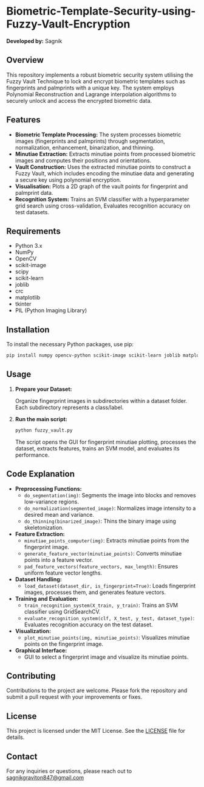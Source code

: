 # Biometric-Template-Security-using-Fuzzy-Vault-Encryption

**Developed by:** Sagnik

## Overview

This repository implements a robust biometric security system utilising the Fuzzy Vault Technique to lock and encrypt biometric templates such as fingerprints and palmprints with a unique key. The system employs Polynomial Reconstruction and Lagrange interpolation algorithms to securely unlock and access the encrypted biometric data.

## Features

- **Biometric Template Processing:** The system processes biometric images (fingerprints and palmprints) through segmentation, normalization, enhancement, binarization, and thinning.
- **Minutiae Extraction:** Extracts minutiae points from processed biometric images and computes their positions and orientations.
- **Vault Construction:** Uses the extracted minutiae points to construct a Fuzzy Vault, which includes encoding the minutiae data and generating a secure key using polynomial encryption.
- **Visualisation:** Plots a 2D graph of the vault points for fingerprint and palmprint data.
- **Recognition System:** Trains an SVM classifier with a hyperparameter grid search using cross-validation, Evaluates recognition accuracy on test datasets.


## Requirements

- Python 3.x
- NumPy
- OpenCV
- scikit-image
- scipy
- scikit-learn
- joblib
- crc
- matplotlib
- tkinter
- PIL (Python Imaging Library)

## Installation

To install the necessary Python packages, use pip:

```bash
pip install numpy opencv-python scikit-image scikit-learn joblib matplotlib pillow
```

## Usage

1. **Prepare your Dataset:**

   Organize fingerprint images in subdirectories within a dataset folder.
   Each subdirectory represents a class/label.

2. **Run the main script:**

   ```bash
   python fuzzy_vault.py
   ```

   The script opens the GUI for fingerprint minutiae plotting, processes the dataset, extracts features, trains an SVM model, and evaluates its performance.

## Code Explanation

- **Preprocessing Functions:**
  - `do_segmentation(img)`: Segments the image into blocks and removes low-variance regions.
  - `do_normalization(segmented_image)`: Normalizes image intensity to a desired mean and variance.
  - `do_thinning(binarized_image)`: Thins the binary image using skeletonization.
- **Feature Extraction:**
  - `minutiae_points_computer(img)`: Extracts minutiae points from the fingerprint image.
  - `generate_feature_vector(minutiae_points)`: Converts minutiae points into a feature vector.
  - `pad_feature_vectors(feature_vectors, max_length)`: Ensures uniform feature vector lengths.
- **Dataset Handling:**
  - `load_dataset(dataset_dir, is_fingerprint=True)`: Loads fingerprint images, processes them, and generates feature vectors.
- **Training and Evaluation:**
  - `train_recognition_system(X_train, y_train)`: Trains an SVM classifier using GridSearchCV.
  - `evaluate_recognition_system(clf, X_test, y_test, dataset_type)`: Evaluates recognition accuracy on the test dataset.
- **Visualization:**
  - `plot_minutiae_points(img, minutiae_points)`: Visualizes minutiae points on the fingerprint image.
- **Graphical Interface:**
  - GUI to select a fingerprint image and visualize its minutiae points.

## Contributing

Contributions to the project are welcome. Please fork the repository and submit a pull request with your improvements or fixes.

## License

This project is licensed under the MIT License. See the [LICENSE](LICENSE) file for details.

## Contact

For any inquiries or questions, please reach out to sagnikgraviton847@gmail.com